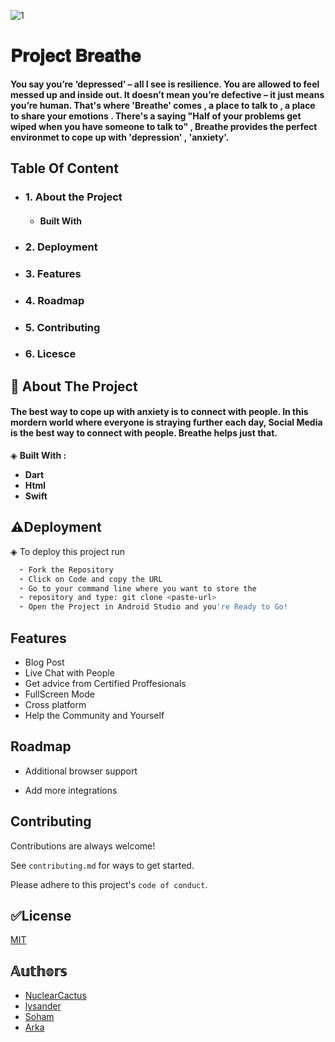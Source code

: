 
![1](https://user-images.githubusercontent.com/76873418/139546533-5c1025eb-5779-4638-8276-38b182851e7b.png)

# 𝐏𝐫𝐨𝐣𝐞𝐜𝐭 𝐁𝐫𝐞𝐚𝐭𝐡𝐞



**You say you’re ‘depressed’ – all I see is resilience.
 You are allowed to feel messed up and inside out.
  It doesn’t mean you’re defective – it just means you’re human.
That's where 'Breathe' comes , a place to talk to , a place to share
your emotions . There's a saying "Half of your problems get wiped 
when you have someone to talk to" , Breathe provides the perfect environmet to 
cope up with 'depression' , 'anxiety'.** 




## Table Of Content

 - ### 1. About the Project
     - #### Built With
 - ### 2. Deployment
 - ### 3. Features

 - ### 4. Roadmap
 - ### 5. Contributing
 - ### 6. Licesce


 
## 🌟 About The Project

#### The best way to cope up with anxiety is to connect with people. In this mordern world where everyone is straying further each day, Social Media is the best way to connect with people. Breathe helps just that.

◈ **Built With :** 

- **Dart**
- **Html**
- **Swift**


## ⚠Deployment

◈ To deploy this project run 

```bash
  ➣ Fork the Repository
  ➣ Click on Code and copy the URL
  ➣ Go to your command line where you want to store the 
  ➣ repository and type: git clone <paste-url> 
  ➣ Open the Project in Android Studio and you're Ready to Go!  
```



##  Features

- Blog Post
- Live Chat with People
- Get advice from Certified Proffesionals
- FullScreen Mode
- Cross platform
- Help the Community and Yourself



## Roadmap

- Additional browser support

- Add more integrations


## Contributing

Contributions are always welcome!

See `contributing.md` for ways to get started.

Please adhere to this project's `code of conduct`.




## ✅License

[MIT](https://choosealicense.com/licenses/mit/)




##  𝔸𝕦𝕥𝕙𝕠𝕣𝕤
- [NuclearCactus](https://github.com/NuclearCactus)
- [lysander](https://github.com/Kaustav-coder)
- [Soham](https://github.com/Sbz10-00)
- [Arka](https://github.com/AR-CYBER-sys)
